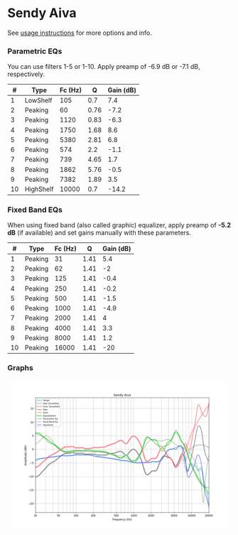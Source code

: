 # Sendy Aiva
See [usage instructions](https://github.com/jaakkopasanen/AutoEq#usage) for more options and info.

### Parametric EQs
You can use filters 1-5 or 1-10. Apply preamp of -6.9 dB or -7.1 dB, respectively.

|   # | Type      |   Fc (Hz) |    Q |   Gain (dB) |
|-----|-----------|-----------|------|-------------|
|   1 | LowShelf  |       105 | 0.7  |         7.4 |
|   2 | Peaking   |        60 | 0.76 |        -7.2 |
|   3 | Peaking   |      1120 | 0.83 |        -6.3 |
|   4 | Peaking   |      1750 | 1.68 |         8.6 |
|   5 | Peaking   |      5380 | 2.81 |         6.8 |
|   6 | Peaking   |       574 | 2.2  |        -1.1 |
|   7 | Peaking   |       739 | 4.65 |         1.7 |
|   8 | Peaking   |      1862 | 5.76 |        -0.5 |
|   9 | Peaking   |      7382 | 1.89 |         3.5 |
|  10 | HighShelf |     10000 | 0.7  |       -14.2 |

### Fixed Band EQs
When using fixed band (also called graphic) equalizer, apply preamp of **-5.2 dB** (if available) and set gains manually with these parameters.

|   # | Type    |   Fc (Hz) |    Q |   Gain (dB) |
|-----|---------|-----------|------|-------------|
|   1 | Peaking |        31 | 1.41 |         5.4 |
|   2 | Peaking |        62 | 1.41 |        -2   |
|   3 | Peaking |       125 | 1.41 |        -0.4 |
|   4 | Peaking |       250 | 1.41 |        -0.2 |
|   5 | Peaking |       500 | 1.41 |        -1.5 |
|   6 | Peaking |      1000 | 1.41 |        -4.9 |
|   7 | Peaking |      2000 | 1.41 |         4   |
|   8 | Peaking |      4000 | 1.41 |         3.3 |
|   9 | Peaking |      8000 | 1.41 |         1.2 |
|  10 | Peaking |     16000 | 1.41 |       -20   |

### Graphs
![](./Sendy%20Aiva.png)
